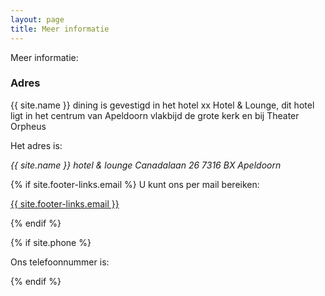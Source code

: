 ```yaml
---
layout: page
title: Meer informatie
---
```


Meer informatie:

<div id="map"></div>

<script type='text/javascript'>
  //<![CDATA[
    {% include google_map.js %}
  //]]>
</script>
<script src="https://maps.googleapis.com/maps/api/js?key=AIzaSyDgjZrLFVoeXwx45D9mYQEYB5_SNuaSyoQ&callback=initMap"
  async defer></script>
  
### Adres

{{ site.name }} dining is gevestigd in het hotel xx Hotel & Lounge, dit hotel ligt in het centrum van Apeldoorn
vlakbijd de grote kerk en bij Theater Orpheus

Het adres is:

   *{{ site.name }} hotel & lounge*
   *Canadalaan 26*
   *7316 BX Apeldoorn*

{% if site.footer-links.email %}
U kunt ons per mail bereiken:

<a href="mailto:{{ site.footer-links.email }}?Subject=Information" target="_top">{{ site.footer-links.email }}</a>

{% endif %}

{% if site.phone %}

Ons telefoonnummer is: <a href="{{ site.phone }}"></a>
<!-- img src="path/to/phone/icon.jpg" /-->
{% endif %}